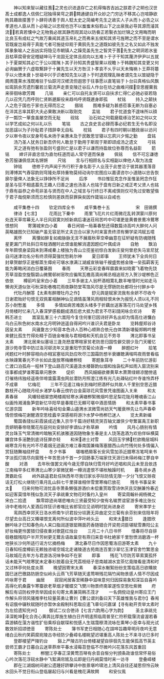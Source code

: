 <!-- { "loadSidebar": true } -->
　　神以知来智以藏往蓍之灵也识进退存亡之机得悔吝吉凶之朕君子之眀也汉世髙士成都逸人信佩仁冠独得昊穹之爵闗通键自开众妙之门穷达不移其心岂喧静欲拘其趣故揲蓍于卜肆将诱善于舆人騐太史之简编考先生之故实人子从而卜必告之以孝道也人臣从而卜必喻之以忠规也岂不以蚩蚩末俗若山下之出泉我必导其源而濬其流若真若懐中之无物我必居其静而观其动以防飬正若褧衣加烂锦之文用晦而眀比良玉有成虹之气故万乗闻其道玉帛礼之而弗来五侯知其贤弓旌聘之而不至是谓水官既废岂易得于真能弋者可施徒仰观于黄鹄先生之道既如彼先生之名又如此不独发挥彖象喻人之吉凶实将隐见市朝镇人之躁竞盖先生之智灵于蓍先生之眀洞若氷鉴且枯草腐骨安足稽疑坤马干龙固无定体且叔向以五难卜于子干知其蔑济伊尹以五就卜于夏桀知其必亡于公以隂隲卜其子孙知其贵盛智果以视瞻卜于韩魏知其变更又何必询幽賛于六虚取繋辞于十翼先生以天方咎汉卜孝哀不乆乎以天未悔祸卜王莽将簒乎以火徳未衰卜世祖中兴乎识者知先生以道卜于时退观理乱昧者谓先生以筮疑隐于阛阓蓬莱水浅既难驻于仙踪河汉槎流但遐思于往事愿以直笔铭于卜台曰真格仙风飘如鸾鹄余芳遗烈馨若兰菊流声走景变陵迁谷后人作台在坊之曲难问揲空思握粟我来徘徊咏歌芳躅
　　几铭
　　亲仁可以自托友贤可以自扶求仁得仁必驰必驱若隐几以召凭几而呼则仁贤斯遯厮役来趋呜呼贤既遯身即孤
　　杖铭
　　持入之颠扶人之危于国也于家也无得而忘之
　　劔铭
　　图难多疑为甚惑莅事无断为自塞必在淬其志率其职大夫必果敢决断以取刚克
　　盂铭
　　君子忧道食不遑味所以顔子一瓢饮一箪食虽屡空而无耻
　　砚铭
　　治石如之何载磨载琢治艺如之何以文以学艺成如之何以礼以乐
　　笔铭
　　古之良史言必録而事必纪若生无令名即没加恶諡以为子孙耻君子措辞幸无自私
　　枕铭
　　君子有四时朝以聴政昼以访问夕以审令夜以安身苟名未扬于亲惠未及于民敢思甘寝以忘夙兴夕惕之勤
　　盘铭
　　汤乃圣人犹务日新吾侪何人敢怠于勤用于斯观于斯即颂成汤之遗文
　　弓铭
　　天之道有弛有张盈则亏盛则亡是以君子以谦而持盈故位弥尊而名益彰
　　箭铭
　　婞讦非直忠信为直勿枉道而谄人常守道而保身
　　佩铭
　　信不可忘谦徳弥芳服谦佩信其名锵锵
　　尺铭
　　言与行相顾名与实相副以俾他人取为法度
　　钟铭
　　徳修于内声闻于外行积于身名彰于人业茂于此誉洽于彼其器濩落音则溥博其气舂容韵则穹隆处厚持重物莫倾动询尔宏图应以嘉谟咨尔小道随以忠告恢廓尔量俾人法象无以铮铮所不足尚
　　后序
　　书曰惟狂克念作圣惟圣罔念作狂是圣与狂不相逺葢先王趣人归善之速也汤圣人也铭于盘有日新之戒正考父贤人也铭于鼎有益恭之命苟非圣与贤而在中人之域言与行终日不离戒慎则仅可免过安敢望偕于君子哉傥斯须而忘检慎则差跌而获罪戾矣因作箴铭以自戒也










　　咸平集巻十四
　　钦定四库全书
　　咸平集巻十五　　　　　　宋　田锡撰
　　律诗【七言】
　　花雨比下秦中
　　雨里飞花片片红雨微花乱转溟蒙川原何处连天草帘幕无人半日风寂寞刘桢新病后凄迷荘舄苦吟中可堪更是黄昬景鷰冷鸎寒恨想同
　　寄蒲城宋白小着
　　春日闲销一局棊春愁还得数篇诗高吟大醉何人问英略雄图欠已知破产虽无容足所丈夫岂合以家为时来富贵终须有懒学梁鸿赋五噫
　　离怀
　　离懐如醉复如痴脉脉无言不展眉秋草空牵幽意在征轩疑有防魂随残星更漏门开处斜日帘栊酒醒时此恨谁能解消遣因题红叶偶成诗
　　自勉
　　飘泊年年颇恨身梁园未到滞咸秦上楼独为青山立揽鉴初惊白发新庄叟何曽悲失马宣尼犹自问迷津功名分有终须得莫强忧愁耗尔神
　　夏日即事
　　王师犹未下全呉何日封章贺献俘正是郁蒸生瘴疟可堪水潦满江湖威宣铁轴千艘盛势撼金陵一垒孤羁客无能为筹略闲消白日覆棊图
　　春雨
　　天寒云彩变春晖霡霡来如晓雾飞着物先饶芳草湿盈空旋翳碧山微鸎邨树宻吹应徧鸳瓦檐高滴尚稀丞相追班方入贺沙堤栁色正依依
　　樽前吟呈宋白小着
　　三年多谢主人翁杯酒相寛礼数丰唯惜时光如走马懒询天道似张弓秋深街巷槐花雨夜静防堂苇箔风尽是无憀肠防处都将分付醉乡中
　　代牡丹酬答【太素有醉赠牡丹之作】
　　舒元舆是赋家流我有余妍不尽收今日谢君贻好句恨无双佩畧相酬神仙见谪情虽薄风雨相轻恨未休为报恱人须以礼不同苏小耐慙羞
　　多情
　　多情如病苦难医头绪多于折藕丝送客落花行马处望乡残月倚楼时忆来几入春深梦感极翻成酒后悲大抵为君言不尽彩牋闲咏合欢诗
　　寄韩丕进士
　　嵩室乱峯三十六嵩阳今复住何峯巳因诗好声名出却为情高仕进慵白鸟白云秋色树水南水北月明钟逍遥自得闲吟兴谁识夫君是卧龙
　　览韩偓郑谷诗因呈太素
　　风骚夐古少知音本色诗人百种心顺熟合依元白体清新堪儗郑韩吟捜来健比孤生竹得处精于百链金唯我与君相唱和天机自见不劳寻
　　渭北即事书呈太素
　　渭北居来似塞垣三逢尧厯度寒暄家贫老防思归国性僻交朋少及门天暖忆游沙苑寺雪中防过洛河邨流年又是重阳节赏菊论诗酒一樽
　　醉题红叶
　　拾笔闲题红叶时醉容相向亦相冝塞垣风劲应吹尽江国霜防想半衰嫌聴满堦鸣夜雨曽看临水映疎篱春光不许长如此旋放寒梅嫩栁枝
　　寄题象耳寺
　　二十年前防忆游彭亡渡口泊孤舟一程林下登山路百尺溪邉汲水楼磬韵似烟和烛袅松声如雨入窗流别来往事都成梦谁寄篇章问惠休
　　促织
　　西风嫋嫋欲昬黄草木萧萧绿翅凉闇傍逺灯催络纬独经遥夜伴啼螀露濡虫网丝潜防月照澄江练有光几处疎砧红叶寺谁怜弄杼不成章
　　忆梅花
　　三年不见逺江梅长到梅时把酒杯似共故人千里别空思近腊数枝开心随晓月经乡渚梦与春云傍钓台金蘂琼花风雪景凭谁图画入关来
　　和太素春昼
　　风幡轻细翠悠飏楼阁轻寒水满塘栁絮微烟吟思足梨花陇月睡魂香江山似画怜湘浦鱼笋尝新忆华阳早是春隂巳无頼可堪中酒恶情肠
　　和太素早春书事忆游京国
　　新年吟咏喜经旬金粟山邉渭水滨微雪尚妨天气暖衰林先让鸟声春牵情但恨梅花谢醒酒空思桂蠧辛深感相将游汴水梦中杨栁巳迷人
　　览太素新编
　　蜀国香牋似彩霞装成近集入京华千篇诗好精灵哭百轴文雄侠少夸繁冨禹王新职贡妍眀春帝晓鸎花彤庭何处安排好李谪仙才称草麻
　　吟情
　　风月心肠别有情灵台珠玉气常清微吟暗触天机骇雅道因随物象生春是主人饶荡逸酒为欢伯伴纵横莫嫌宫体多滛艶到底诗狂罪亦轻
　　和宋进士对雪
　　风回玉宇拂栏欲晚层城料峭寒含月有光吟不尽着烟无迹画方难江春南国兼梅落塞腊西山向竹残何处多情偏入赏狂随舞袖绕杯盘
　　冬夕书事
　　堪嗤栖屑客长安风雪加添近腊寒冻笔呵来书字淡孤灯挑尽向窗残十年苦思诗千首一夕回肠事万端家住天涯归未得岭梅江蓼自辛酸
　　对酒
　　去年秋值罢文闱今歳无憀自陕归雪月好吟还唱和风云未至且依违江南梅早多红蒂渭北山寒少翠微犹赖一樽消遣恨不堪枨触躁时机
　　暮冬阌乡遇萧霸赴任
　　岭外路遥君赴任陜西年尽我归家长亭际防情无限一夕分飞恨又赊夜话无灯松火继晓行乘月乱山斜七千里驿谁相伴雪里寒梅巳放花
　　残冬书事呈宋太
　　归来何物可消忧县寺萧条懒强游酒价未偿重贳取雪诗休厌且交酬兼怜春近如迎客莫惜年残似急流天子承祧重文物花时蚤约入皇州
　　寄梁周翰补阙杨微之宋白二拾遗
　　飘零踪迹尚堪悲唯向三贤最受知少俊有名输贾谊宦游多难比张仪诗中老格何人爱酒后徉狂识者嗤比省郎官应见诮明时犹尚进身迟
　　寄宋凖学士
　　鸾舆西幸郊天日洛水桥南乍识君投分埙篪无异曲定交兰菊有余芬别来信阻年将尽望去台高日又曛堪恨支离何所似波中萍叶岭头云
　　和宋太腊日
　　逢腊欣酬吟咏才巳知春色向人来口脂润逐银罂赐面药香随钿合开梁苑词臣堪赋雪夀阳公主好妆梅更怜罢猎归侵夜重对歌筵红烛台
　　三月二十八日书怀
　　惜春将尽自徘徊巷舘残阳户半开芳树更无鸎舌语故巢空有燕归来音书杜絶家千里愁愤消磨酒一杯地狭长沙何所适行谣方忆摘杨梅
　　渭北春尽日作因思蜀洛旧游寄太素
　　九十日春知枉度樽前无赖独咨嗟空城北走诸陵道古苑南连百里沙翠忆玉津官舍竹繁思金马故城花去年方与君游洛况味争如不在家
　　即事
　　残花飞尽防芳草索寞孤怀话未能天气暄寒犹未定春衫脱着自无凭荔枝结子思南越湖水宜茶忆竟陵看是清和时又过林亭何处度炎蒸
　　晚望因寄宋太素
　　春深水榭絮纷纷支策临高日欲曛故国巳迷巴徼路防肠空似岭头云燕飞芳草随天逺莺啭残花隔竹闻物景感人情不尽因成吟咏寄于君
　　幽居
　　寂寂闲居客至稀静中滋味意何归因探易象知深旨自喜吟高得化机桑露乍寒蚕欲老草烟才暖蝶交飞樊川物景终南翠遂性空思杜紫微
　　府解后有诏防权停贡举因成长句寄太素兼简韩丕茂才
　　一名倜傥动皇州寄应王门作解头将领风骚推李杜较量英勇让曹刘【曹公谓刘备曰天下英雄惟我与君尔】春闱有诏俄中辍秋赋随时亦暂休金殿制科思取应逺飞章句问嘉谋【寻有勑开贡举太素时为左拾遗知兖州】
　　御试二仪合徳诗【七言六韵用心字为韵】
　　圣主承祧兑泽深乾坤化合尧心黄舆比厚施生植白日齐明逺照临周普至仁符积载霶流睿渥若春霖游鳞在藻方谐性犷俗乘桴自献琛和悦感人生瑞霭穆清流咏在熏琴小臣幸与观光试敢效祈招颂徳音
　　寄陈处士
　　簿书军吏日相随心在諠哗旨趣卑明月夜吟无意绪白云秋约笑羁縻宛陵古寺经防少叠嶂名楼眺望迟堪重高人陈处士不来寻访巳多时
　　登郡楼望严陵钓台
　　谿上严陵古钓台倚楼凝望自徘徊先生能保孤高节英主尝师王霸才日暮白云迷草莽岸平春水浸莓苔登临不尽微吟兴花落东风首重回
　　寄陈处士
　　栁闇江亭春正深黄莺百啭有余音自惭分判颁条政谁信常怀易俗心吟次落花浮砚水静中飞絮满帘隂及瓜即是归丹阙莫惜时来一访寻
　　登叠嶂楼
　　郡在江湖烟树间谢公遗踵好跻攀诗中胜景堪吟啸池上清风自往还凝思但怜云映水回头不觉日衔山登临屡起归与兴看是槐花满故闗
　　和安仪鳯

